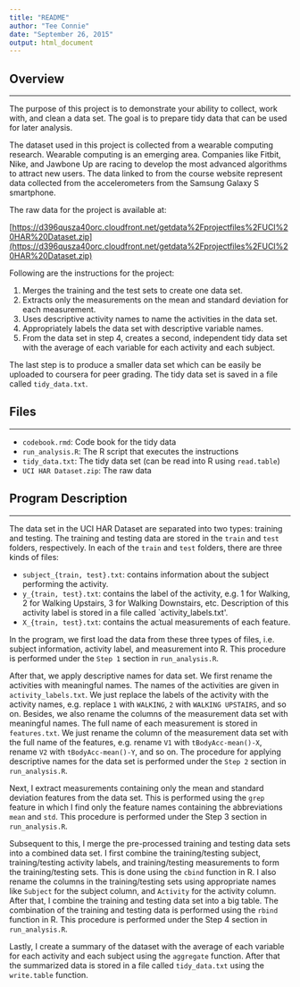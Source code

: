 ```yaml
---
title: "README"
author: "Tee Connie"
date: "September 26, 2015"
output: html_document
---
```


## Overview

------

The purpose of this project is to demonstrate your ability to collect, work with, and clean a data set. The goal is to prepare tidy data that can be used for later analysis.

The dataset used in this project is collected from a wearable computing research. Wearable computing is an emerging area. Companies like Fitbit, Nike, and Jawbone Up are racing to develop the most advanced algorithms to attract new users. The data linked to from the course website represent data collected from the accelerometers from the Samsung Galaxy S smartphone. 

The raw data for the project is available at:

[https://d396qusza40orc.cloudfront.net/getdata%2Fprojectfiles%2FUCI%20HAR%20Dataset.zip](https://d396qusza40orc.cloudfront.net/getdata%2Fprojectfiles%2FUCI%20HAR%20Dataset.zip)

Following are the instructions for the project:

1. Merges the training and the test sets to create one data set.
2. Extracts only the measurements on the mean and standard deviation for each measurement. 
3. Uses descriptive activity names to name the activities in the data set.
4. Appropriately labels the data set with descriptive variable names. 
5. From the data set in step 4, creates a second, independent tidy data set with the average of each variable for each activity and each subject.

The last step is to produce a smaller data set which can be easily be uploaded to coursera for peer grading. The tidy data set is saved in a file called `tidy_data.txt`. 

## Files

-----

* `codebook.rmd`: Code book for the tidy data
* `run_analysis.R`: The R script that executes the instructions
* `tidy_data.txt`: The tidy data set (can be read into R using `read.table`)
* `UCI HAR Dataset.zip`: The raw data

## Program Description

----

The data set in the UCI HAR Dataset are separated into two types: training and testing. The training and testing data are stored in the `train` and `test` folders, respectively. In each of the `train` and `test` folders, there are three kinds of files: 

* `subject_{train, test}.txt`: contains information about the subject performing the activity. 
* `y_{train, test}.txt`: contains the label of the activity, e.g. 1 for Walking, 2 for Walking Upstairs, 3 for Walking Downstairs, etc. Description of this activity label is stored in a file called `activity_labels.txt'.
* `X_{train, test}.txt`: contains the actual measurements of each feature. 

In the program, we first load the data from these three types of files, i.e. subject information, activity label, and measurement into R. This procedure is performed under the `Step 1` section in `run_analysis.R`.


After that, we apply descriptive names for data set. We first rename the activities with meaningful names. The names of the activities are given in `activity_labels.txt`. We just replace the labels of the activity with the activity names, e.g. replace `1` with `WALKING`, `2` with `WALKING UPSTAIRS`, and so on. Besides, we also rename the columns of the measurement data set with meaningful names. The full name of each measurement is stored in ` features.txt`. We just rename the column of the measurement data set with the full name of the features, e.g. rename `V1` with `tBodyAcc-mean()-X`, rename `V2` with `tBodyAcc-mean()-Y`, and so on. The procedure for applying descriptive names for the data set is performed under the `Step 2` section in `run_analysis.R`.

Next, I extract measurements containing only the mean and standard deviation features from the data set. This is performed using the `grep` feature in which I find only the feature names containing the abbreviations `mean` and `std`. This procedure is performed under the Step 3 section in `run_analysis.R`.

Subsequent to this, I merge the pre-processed training and testing data sets into a combined data set. I first combine the training/testing subject, training/testing activity labels, and training/testing measurements to form the training/testing sets. This is done using the `cbind` function in R. I also rename the columns in the training/testing sets using appropriate names like `Subject` for the subject column, and `Activity` for the activity column. After that, I combine the training and testing data set into a big table. The combination of the training and testing data is performed using the `rbind` function in R. This procedure is performed under the Step 4 section in `run_analysis.R`.

Lastly, I create a summary of the dataset with the average of each variable for each activity and each subject using the `aggregate` function. After that the summarized data is stored in a file called `tidy_data.txt` using the ` write.table` function. 







